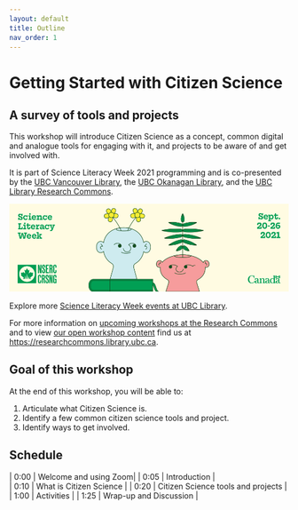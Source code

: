 ```yaml
---
layout: default
title: Outline
nav_order: 1
---
```

# Getting Started with Citizen Science
## A survey of tools and projects
This workshop will introduce Citizen Science as a concept, common digital and analogue tools for engaging with it, and projects to be aware of and get involved with.

It is part of Science Literacy Week 2021 programming and is co-presented by the [UBC Vancouver Library](https://library.ubc.ca), the [UBC Okanagan Library](https://library.ok.ubc.ca), and the <a href="https://researchcommons.library.ubc.ca/">UBC Library Research Commons</a>.

<img src="content/images/SLW-web-960x300-2021.jpg" alt="Science Literacy Week 2021" width="600" height="auto">

Explore more <a href="https://guides.library.ubc.ca/SciLit21/home">Science Literacy Week events at UBC Library</a>. 

For more information on [upcoming workshops at the Research Commons](https://researchcommons.library.ubc.ca/events/) and to view [our open workshop content](https://researchcommons.library.ubc.ca/oer/) find us at <a href="
https://researchcommons.library.ubc.ca">https://researchcommons.library.ubc.ca</a>.

## Goal of this workshop

At the end of this workshop, you will be able to:
1. Articulate what Citizen Science is.
2. Identify a few common citizen science tools and project.
3. Identify ways to get involved.

## Schedule

| 0:00 | Welcome and using Zoom|
| 0:05 | Introduction |  
| 0:10 | What is Citizen Science |
| 0:20 | Citizen Science tools and projects |   
| 1:00 | Activities |
| 1:25 | Wrap-up and Discussion |   
